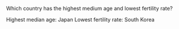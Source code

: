 Which country has the highest medium age and lowest fertility rate?

Highest median age: Japan
Lowest fertility rate: South Korea